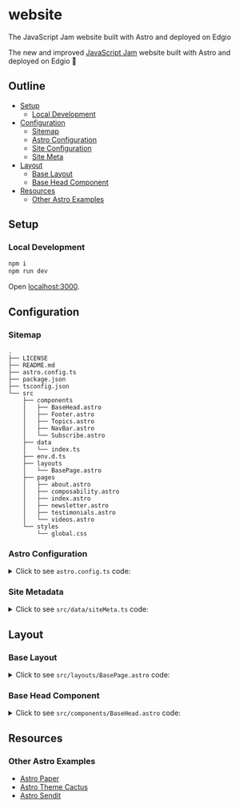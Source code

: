 # website

The JavaScript Jam website built with Astro and deployed on Edgio

The new and improved [JavaScript Jam](https://www.javascriptjam.com/) website built with Astro and deployed on Edgio 🚀

## Outline

- [Setup](#setup)
  - [Local Development](#local-development)
- [Configuration](#configuration)
  - [Sitemap](#sitemap)
  - [Astro Configuration](#astro-configuration)
  - [Site Configuration](#site-configuration)
  - [Site Meta](#site-meta)
- [Layout](#layout)
  - [Base Layout](#base-layout)
  - [Base Head Component](#base-head-component)
- [Resources](#resources)
  - [Other Astro Examples](#other-astro-examples)

## Setup

### Local Development

```bash
npm i
npm run dev
```

Open [localhost:3000](http://localhost:3000).

## Configuration

### Sitemap

```
.
├── LICENSE
├── README.md
├── astro.config.ts
├── package.json
├── tsconfig.json
└── src
    ├── components
    │   ├── BaseHead.astro
    │   ├── Footer.astro
    │   ├── Topics.astro
    │   ├── NavBar.astro
    │   └── Subscribe.astro
    ├── data
    │   └── index.ts
    ├── env.d.ts
    ├── layouts
    │   └── BasePage.astro
    ├── pages
    │   ├── about.astro
    │   ├── composability.astro
    │   ├── index.astro
    │   ├── newsletter.astro
    │   ├── testimonials.astro
    │   └── videos.astro
    └── styles
        └── global.css
```

### Astro Configuration

<details>
  <summary>Click to see <code>astro.config.ts</code> code:</summary>

```ts
// astro.config.mjs

import { defineConfig, sharpImageService } from "astro/config"
import sitemap from "@astrojs/sitemap"
import prefetch from "@astrojs/prefetch"
import remarkUnwrapImages from "remark-unwrap-images"

export default defineConfig({
  site: "https://javascriptjam.com/",
  markdown: {
    remarkPlugins: [remarkUnwrapImages],
    shikiConfig: {
      theme: "dracula",
      wrap: true,
    },
  },
  experimental: {
    assets: true,
  },
  image: {
    service: sharpImageService(),
  },
  integrations: [
    sitemap(),
    prefetch(),
  ],
  compressHTML: true,
  vite: {
    optimizeDeps: {
      exclude: ["@resvg/resvg-js"],
    },
  },
})
```

</details>

### Site Metadata

<details>
  <summary>Click to see <code>src/data/siteMeta.ts</code> code:</summary>

```ts
// src/data/index.ts

interface SiteConfig {
  canonicalURL: string
  title: string
  description?: string
  author?: string
  lang?: string
  ogLocale?: string
  ogImage?: string | undefined
  datePublished?: string | undefined
  // date?: {
  //   locale: string | string[] | undefined
  //   options: Intl.DateTimeFormatOptions
  // }
}

const JSJAM_AUTHOR = "https://raw.githubusercontent.com/ajcwebdev/ajcwebdev/main/assets/Headshot-crop.jpg"
const JSJAM_CANONICAL_URL = "https://javascriptjam.com"
const JSJAM_TITLE = "JavaScript Jam by Edgio"
const JSJAM_DESCRIPTION = "JavaScript Jam is a podcast, newsletter, and weekly Twitter Space for frontend and fullstack JavaScript developers. Presented by Edgio."
const JSJAM_LANG = "en-US"
const JSJAM_OG_LOCALE = "en_US"
const JSJAM_OG_IMAGE = "https://www.javascriptjam.com/content/images/2023/05/1200-630-jsjam-by-edgio-banner-facebook.png"
// const JSJAM_DATE = {
// 	locale: "en-US",
// 	options: {
// 		day: "numeric",
// 		month: "numeric",
// 		year: "numeric",
// 	},
// }

export const siteConfig: SiteConfig = {
  author: JSJAM_AUTHOR,               // Use for meta property (components/BaseHead.astro L:31 + L:49) and generated satori png (pages/og-image/[slug].png.ts)
  canonicalURL: JSJAM_CANONICAL_URL,  // Meta property for constructing meta title property in components/BaseHead.astro L:11
  title: JSJAM_TITLE,                 // Meta property used as a default canonical URL meta property
  description: JSJAM_DESCRIPTION,     // Meta property used as a default description meta property
  lang: JSJAM_LANG,                   // HTML lang property in layouts/BasePage.astro L:18
  ogLocale: JSJAM_OG_LOCALE,          // Meta property in components/BaseHead.astro L:42
  ogImage: JSJAM_OG_IMAGE,            // Date.prototype.toLocaleDateString() parameters, found in utils/date.ts.
  // date: JSJAM_DATE,
}
```

</details>

## Layout

### Base Layout

<details>
  <summary>Click to see <code>src/layouts/BasePage.astro</code> code:</summary>

```astro
---
// src/layouts/BasePage.astro

import BaseHead from "@/components/BaseHead"
import NavBar from "@/components/NavBar"
import Footer from "@/components/Footer"
import type { SiteConfig } from "@/data"
import { siteConfig } from "@/data"

type Props = {
  meta: SiteConfig
}

const {
  meta: {
    canonicalURL, title, description, ogImage, datePublished
  },
} = Astro.props
---

<html lang={siteConfig.lang}>
  <head>
    <BaseHead
      canonicalURL={canonicalURL}
      title={title}
      description={description}
      ogImage={ogImage}
      datePublished={datePublished}
    />
  </head>

  <body class="home-template">
    <NavBar />
    <main>
      <slot />
    </main>
    <Footer />
  </body>
</html>
```

</details>

### Base Head Component

<details>
  <summary>Click to see <code>src/components/BaseHead.astro</code> code:</summary>

```astro
---
// src/components/BaseHead.astro

import { siteConfig } from "@/data"

const {
  canonicalURL, title, description, ogImage, datePublished
} = Astro.props

const siteTitle = `${title} "•" ${siteConfig.title}`
const socialImageURL = new URL(ogImage ? ogImage : "/social-card.png", Astro.url).href
---

<meta charset="utf-8" />
<meta name="viewport" content="width=device-width, initial-scale=1.0, shrink-to-fit=no" />
<meta http-equiv="X-UA-Compatible" content="IE=edge" />

<!-- Analytics -->
<script async src="https://www.googletagmanager.com/gtag/js?id=G-PTJ6FXEPPC"></script>
<link href="https://www.javascriptjam.com/webmentions/receive/" rel="webmention">

<!-- Styling -->
<link rel="stylesheet" type="text/css" href="/styles/global.css">
<link rel="stylesheet" href="https://www.javascriptjam.com/assets/css/styles.css?v=ddffdea251">
<link rel="stylesheet" href="https://cdnjs.cloudflare.com/ajax/libs/tocbot/4.10.0/tocbot.css" />
<link rel="stylesheet" href="https://www.javascriptjam.com/assets/css/lite-yt-embed.css?v=ddffdea251" />
<style>
  :root {
    --color-light-bg: #F8FAFC;
    --home-slant-height: 50rem;
  }
</style>

<link rel="icon" href="https://www.javascriptjam.com/content/images/size/w256h256/2022/12/606218911befc219510548a5_Group-prdgoddib2bq9zz774x1gaf1ueywnogxq9fm05jabk-1.png" type="image/png">
<link rel="icon" href="/favicon.ico" sizes="any" />
<link rel="icon" href="/icon.svg" type="image/svg+xml" />
<link rel="manifest" href="/manifest.webmanifest" />
<link rel="canonical" href={canonicalURL} />

<title>{siteTitle}</title>

<meta name="title" content={siteTitle} />
<meta name="description" content={description} />
<meta name="author" content={siteConfig.author} />

<meta property="og:type" content={datePublished ? "article" : "website"} />
<meta property="og:title" content={title} />
<meta property="og:description" content={description} />
<meta property="og:url" content={canonicalURL} />
<meta property="og:site_name" content={siteConfig.title} />
<meta property="og:locale" content={siteConfig.ogLocale} />
<meta property="og:image" content={socialImageURL} />
<meta property="og:image:width" content="1200" />
<meta property="og:image:height" content="630" />
{
  datePublished && (
    <>
      <meta property="article:author" content={siteConfig.author} />
      <meta property="article:published_time" content={datePublished} />
    </>
  )
}

<meta property="twitter:card" content="summary_large_image" />
<meta property="twitter:url" content={canonicalURL} />
<meta property="twitter:title" content={title} />
<meta property="twitter:description" content={description} />
<meta property="twitter:image" content={socialImageURL} />

<link rel="alternate" type="application/rss+xml" title={siteConfig.title} href="/rss.xml" />
```

</details>

## Resources

### Other Astro Examples

- [Astro Paper](https://github.com/satnaing/astro-paper)
- [Astro Theme Cactus](https://github.com/chrismwilliams/astro-theme-cactus)
- [Astro Sendit](https://github.com/CloudCannon/sendit-astro-template)
